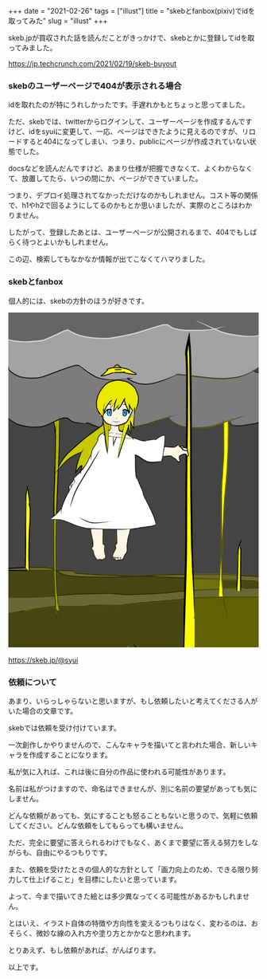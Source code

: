 +++
date = "2021-02-26"
tags = ["illust"]
title = "skebとfanbox(pixiv)でidを取ってみた"
slug = "illust"
+++

skeb.jpが買収された話を読んだことがきっかけで、skebとかに登録してidを取ってみました。

https://jp.techcrunch.com/2021/02/19/skeb-buyout

### skebのユーザーページで404が表示される場合

idを取れたのが特にうれしかったです。手遅れかもとちょっと思ってました。

ただ、skebでは、twitterからログインして、ユーザーページを作成するんですけど、idをsyuiに変更して、一応、ページはできたように見えるのですが、リロードすると404になってしまい、つまり、publicにページが作成されていない状態でした。

docsなどを読んだんですけど、あまり仕様が把握できなくて、よくわからなくて、放置してたら、いつの間にか、ページができていました。

つまり、デプロイ処理されてなかっただけなのかもしれません。コスト等の関係で、h1やh2で回るようにしてるのかもとか思いましたが、実際のところはわかりません。

したがって、登録したあとは、ユーザーページが公開されるまで、404でもしばらく待つとよいかもしれません。

この辺、検索してもなかなか情報が出てこなくてハマりました。

### skebとfanbox

個人的には、skebの方針のほうが好きです。

![](/img/yui_64.png)

https://skeb.jp/@syui

### 依頼について

あまり、いらっしゃらないと思いますが、もし依頼したいと考えてくださる人がいた場合の文章です。

skebでは依頼を受け付けています。

一次創作しかやりませんので、こんなキャラを描いてと言われた場合、新しいキャラを作成することになります。

私が気に入れば、これは後に自分の作品に使われる可能性があります。

名前は私がつけますので、命名はできませんが、別に名前の要望があっても気にしません。

どんな依頼があっても、気にすることも怒ることもないと思うので、気軽に依頼してください。どんな依頼をしてもらっても構いません。

ただ、完全に要望に答えられるわけでもなく、あくまで要望に答える努力をしながらも、自由にやるつもりです。

また、依頼を受けたときの個人的な方針として「画力向上のため、できる限り努力して仕上げること」を目標にしたいと思っています。

よって、今まで描いてきた絵とは多少異なってくる可能性があるかもしれません。

とはいえ、イラスト自体の特徴や方向性を変えるつもりはなく、変わるのは、おそらく、微妙な線の入れ方や塗り方とかかなと思われます。

とりあえず、もし依頼があれば、がんばります。

以上です。
